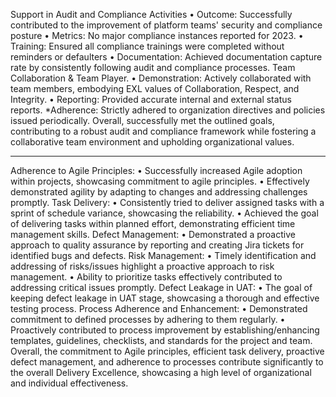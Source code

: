Support in Audit and Compliance Activities
• Outcome: Successfully contributed to the improvement of platform teams' security and compliance posture
• Metrics: No major compliance instances reported for 2023.
• Training: Ensured all compliance trainings were completed without reminders or defaulters
• Documentation: Achieved documentation capture rate by consistently following audit and compliance processes.
Team Collaboration & Team Player.
• Demonstration: Actively collaborated with team members, embodying EXL values of Collaboration, Respect, and Integrity.
• Reporting: Provided accurate internal and external status reports.
*Adherence: Strictly adhered to organization directives and policies issued periodically.
Overall, successfully met the outlined goals, contributing to a robust audit and compliance framework while fostering a collaborative team environment and upholding organizational values.


----------

Adherence to Agile Principles:
• Successfully increased Agile adoption within projects, showcasing commitment to agile principles.
• Effectively demonstrated agility by adapting to changes and addressing challenges promptly.
Task Delivery:
• Consistently tried to deliver assigned tasks with a sprint of schedule variance, showcasing the reliability.
• Achieved the goal of delivering tasks within planned effort, demonstrating efficient time management skills.
Defect Management:
• Demonstrated a proactive approach to quality assurance by reporting and creating Jira tickets for identified bugs and defects.
Risk Management:
• Timely identification and addressing of risks/issues highlight a proactive approach to risk management.
• Ability to prioritize tasks effectively contributed to addressing critical issues promptly.
Defect Leakage in UAT:
• The goal of keeping defect leakage in UAT stage, showcasing a thorough and effective testing process.
Process Adherence and Enhancement:
• Demonstrated commitment to defined processes by adhering to them regularly.
• Proactively contributed to process improvement by establishing/enhancing templates, guidelines, checklists, and standards for the project and team.
Overall, the commitment to Agile principles, efficient task delivery, proactive defect management, and adherence to processes contribute significantly to the overall Delivery Excellence, showcasing a high level of organizational and
individual effectiveness.
